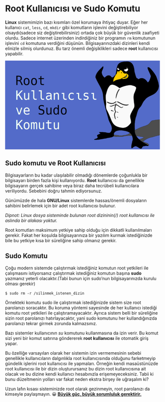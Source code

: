 # Root Kullanıcısı ve Sudo Komutu

**Linux** sistemimizin bazı kısımları özel korumaya ihtiyaç duyar. Eğer her kullanıcı ```cat```, ```less```, ```cd```, ```mkdir``` gibi komutların işlevini değiştirebiliyor olsaydı(sadece siz değiştirebilirsiniz) ortada çok büyük bir güvenlik zaafiyeti olurdu. Sadece internet üzerinden indirdiğiniz bir programın ```rm``` komutunun işlevini ```cd``` komutuna verdiğini düşünün. Bilgisayarınızdaki dizinleri kendi elinizle silmiş olurdunuz. Bu tarz önemli değişiklikleri sadece **root** kullanıcısı yapabilir.

![Sudo komutu ve Root Kullanıcısı](../images/root-sudo.png)

## Sudo komutu ve Root Kullanıcısı

Bilgisayarların bu kadar ulaşılabilir olmadığı dönemlerde çoğunlukla bir bilgisayarı birden fazla kişi kullanıyordu. **Root** kullanıcısı da genellikle bilgisayarın gerçek sahibine veya biraz daha tecrübeli kullanıcılara veriliyordu. Sebebini doğru tahmin ediyorsunuz.

Günümüzde de hala **GNU/Linux** sistemlerde hassas/önemli dosyaların sahibini belirlemek için bir adet root kullanıcısı bulunur.  
  
_Dipnot: Linux dosya sisteminde bulunan root dizininin(/) root kullanıcısı ile aslında bir alakası yoktur._

Root komutları maksimum yetkiye sahip olduğu için dikkatli kullanılmaları gerekir. Fakat her koşulda bilgisayarınıza bir yazılım kurmak istediğinizde bile bu yetkiye kısa bir süreliğine sahip olmanız gerekir.

## Sudo Komutu

Çoğu modern sistemde çalıştırmak istediğiniz komutun root yetkileri ile çalışmasını istiyorsanız çalıştırmak istediğiniz komutun başına **sudo** yazmanız yeterli olacaktır.(Tabi bunun için sudo’nun bilgisayarınızda kurulu olması gerekir)

```
$ sudo rm -r /silinmek_istenen_dizin
```

Örnekteki komutu sudo ile çalıştırmak istediğinizde sistem size root parolanızı soracaktır. Bu koruma yöntemi sayesinde de her kullanıcı istediği komutu root yetkileri ile çalıştıramayacaktır. Ayrıca sistem belli bir süreliğine sizin root parolanızı hatırlayacaktır, yani sudo komutunu her kullandığınızda parolanızı tekrar girmek zorunda kalmazsınız.

Bazı sistemler kullanıcının _su_ komutunu kullanmasına da izin verir. Bu komut sizi yeni bir komut satırına göndererek **root kullanıcısı** ile otomatik giriş yapar.  
  
Bu özelliğe varsayılan olarak her sistemin izin vermemesinin sebebi genellikle kullanıcıların dalgınlıkla root kullanıcısında olduğunu farketmeyip gündelik işlerini root kullanıcısı ile yapmaları. Örneğin kendi masaüstünüzde root kullanıcısı ile bir dizin oluşturursanız bu dizin root kullanıcısına ait olacak ve bu dizine kendi kullanıcı hesabınızla erişemeyeceksiniz. Tabii ki bunu düzeltmenin yolları var fakat neden ekstra birşey ile uğraşalım ki?

Uzun lafın kısası sisteminizde root olarak gezinmeyin, root parolanızı da kimseyle paylaşmayın. 😀 [**Büyük güç, büyük sorumluluk gerektirir.**](https://github.com/sudo-project/sudo)
